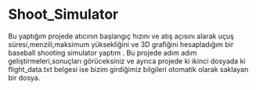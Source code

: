 # Shoot_Simulator
Bu yaptığım projede atıcının başlangıç hızını ve atış açısını alarak uçuş süresi,menzili,maksimum yüksekliğini ve 3D grafiğini hesapladığım bir baseball shooting simulator yaptım .
Bu projede adım adım geliştirmeleri,sonuçları görüceksiniz ve ayrıca projede ki ikinci dosyada ki flight_data.txt belgesi ise bizim girdiğimiz bilgileri otomatik olarak saklayan bir dosya.
